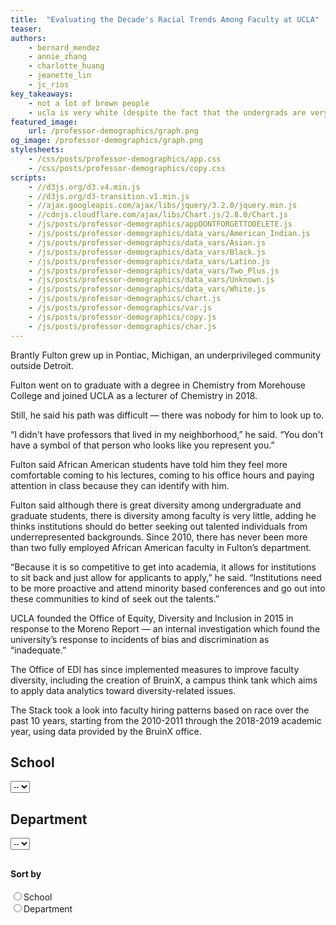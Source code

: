 ```yaml
---
title:  "Evaluating the Decade's Racial Trends Among Faculty at UCLA"
teaser: 
authors:
    - bernard_mendez
    - annie_zhang
    - charlotte_huang
    - jeanette_lin
    - jc_rios
key_takeaways:
    - not a lot of brown people
    - ucla is very white (despite the fact that the undergrads are very not-white)
featured_image:
    url: /professor-demographics/graph.png
og_image: /professor-demographics/graph.png
stylesheets:
    - /css/posts/professor-demographics/app.css
    - /css/posts/professor-demographics/copy.css
scripts:
    - //d3js.org/d3.v4.min.js
    - //d3js.org/d3-transition.v1.min.js
    - //ajax.googleapis.com/ajax/libs/jquery/3.2.0/jquery.min.js
    - //cdnjs.cloudflare.com/ajax/libs/Chart.js/2.8.0/Chart.js
    - /js/posts/professor-demographics/appDONTFORGETTODELETE.js
    - /js/posts/professor-demographics/data_vars/American_Indian.js
    - /js/posts/professor-demographics/data_vars/Asian.js
    - /js/posts/professor-demographics/data_vars/Black.js
    - /js/posts/professor-demographics/data_vars/Latino.js
    - /js/posts/professor-demographics/data_vars/Two_Plus.js
    - /js/posts/professor-demographics/data_vars/Unknown.js
    - /js/posts/professor-demographics/data_vars/White.js
    - /js/posts/professor-demographics/chart.js
    - /js/posts/professor-demographics/var.js
    - /js/posts/professor-demographics/copy.js
    - /js/posts/professor-demographics/char.js
---
```


Brantly Fulton grew up in Pontiac, Michigan, an underprivileged community outside Detroit. 

Fulton went on to graduate with a degree in Chemistry from Morehouse College and joined UCLA as a lecturer of Chemistry in 2018.

Still, he said his path was difficult — there was nobody for him to look up to.

“I didn't have professors that lived in my neighborhood,” he said. “You don't have a symbol of that person who looks like you represent you.”

Fulton said African American students have told him they feel more comfortable coming to his lectures, coming to his office hours and paying attention in class because they can identify with him.

Fulton said although there is great diversity among undergraduate and graduate students, there is diversity among faculty is very little, adding he thinks institutions should do better seeking out talented individuals from underrepresented backgrounds. Since 2010, there has never been more than two fully employed African American faculty in Fulton’s department.

“Because it is so competitive to get into academia, it allows for institutions to sit back and just allow for applicants to apply,” he said. “Institutions need to be more proactive and attend minority based conferences and go out into these communities to kind of seek out the talents.”

UCLA founded the Office of Equity, Diversity and Inclusion in 2015 in response to the Moreno Report — an internal investigation which found the university’s response to incidents of bias and discrimination as “inadequate.”

The Office of EDI has since implemented measures to improve faculty diversity, including the creation of BruinX, a campus think tank which aims to apply data analytics toward diversity-related issues.

The Stack took a look into faculty hiring patterns based on race over the past 10 years, starting from the 2010-2011 through the 2018-2019 academic year, using data provided by the BruinX office.

<div id='holder'>
    <div id='school_wrap'>
        <h2>School</h2>
        <select class='menu' id='school'>
        <option>--</option>
        </select>
    </div>
    <div id='dept_wrap'>
        <h2>Department</h2>
        <select class='menu' id='depts'>
        <option>--</option>
        </select>
    </div>
    <h4 style='padding-top: 10px'>Sort by</h4>
    <form action="">
      <input type="radio" name="gender" value="gender" id='sch' onclick='ichange("school")'>School<br>
      <input type="radio" name="gender" value="race" onclick='ichange("department")'>Department<br>
    </form>
</div>
<div id='wrap1'>

<div id='graphs'>
    <div style='width: 100%; mex-width: 100%; height: 85vh; min-height: 60vh;'>
        <canvas id='modified' style='width: 100%; height: 100%; min-height: 60vh;'></canvas>
    </div>
</div>
</div>


<aside id='pie_stand'>
<div><h2 style='padding-top: 5%;'>Demographics by School</h2>
<h4 style='text-align: center;'>2018-2019</h4></div>
<div style='width: 100%; display: flex; flex-direction: row; justify-content: space-around'>
    <div>By Gender</div>
    <div>By Race/Ethnicity</div>
</div>
</aside>

## General Trends
### About the Data

<ul>
<li>The data was collected from BruinX, an analytics-based think tank housed under the Office of Equity, Diversity and Inclusion at UCLA.</li>
<li>The number of faculty per school/department is shown as Full-time equivalent — an employee who works full time year round would equal 1 FTE, while an employee who works full time for half the year would equal 0.5 FTE.</li>
<li>Departments that do not teach undergraduate courses and have less than 5 FTE faculty are not shown, however they are included in broader school counts. </li>
</ul>

In general, women are underrepresented compared to men. Campuswide, 61% of the UCLA faculty are male. Men are most highly represented in the School of Engineering, the School of Management and in the Physical Sciences. Women are most highly represented in the School of Nursing, the Graduate School of Education and Information Studies and the School of Public Health.

## What has UCLA done in the past 10 years?

Efforts to improve diversity within the faculty have largely been spearheaded by UCLA’s Office of Equity, Diversity and Inclusion.

Law Professor Jerry Kang was appointed as the first Vice Chancellor in 2015, tasked to build the new department from scratch. 

Since then, the office has attempted to ___ including by publicizing resources to encourage ___ and releasing accountability reports which includes statistics of complaints and investigations on campus.. 

Nweke Chukwuebuka, a postdoctoral researcher in the Civil and Environmental Engineering said there has been a lot of effort to hire minority faculty — which includes black, latino/a, LGBTQ and female candidates. 

Chukwuebuka added that minorities are put in the same pool when it comes to searching for minority candidates, which reduces the efficacy of these initiatives.

“It's almost like they compete against each other,” he said. “(It) becomes a crabs in a bucket type situation.”

By the end, however, the faculty chooses the best candidate regardless of race, he added. The process brings out the best minority candidates and lets them compete with the otherwise best candidates.

Chukwuebuka added he thinks universities should focus on pipelining students from the high school and undergraduate level toward the graduate and professor level, since the pathway is a funnel between each level. Still, UCLA is on the right track he said, adding he hopes people don’t forget the importance of diversity.

“My biggest fear is that (diversity is) in fact a buzzword, and that people will forget about it in a couple of years,” Chukwuebuka said. “But from what I'm seeing... I don't think that that's the case”

## Unequal Departments

Unsurprisingly, cultural fields of study often had high proportions of that culture as faculty. The Asian American Studies department, for example, had a nearly homogeneously asian faculty through the 9 years we measured. Similarly, the Chicana/o Studies and Spanish and Portuguese departments had high levels of latina/o faculty and the.

It’s also worth noting that some departments had no professors of some ethnic groups — the data showed that almost every year, there were at least 20 departments that had no Asian professors, African American professors, Latino professors or American Indian professors, while there were rarely more than 4 departments with no white professors.

<div class="anniegraph">
    <canvas id="proportions_chart"> </canvas>
</div>

<div class="anniegraph" id="dropdown-wrapper">
    <div class="dropdown-child">
    <select class="anniegraph" id="years" name= "years" onchange="YEAR_VAL=this.value; update_chart(YEAR_VAL, ETHNICITY_VAL);"> 
    <option value='2010'>2010</option>
    <option value='2011'>2011</option>
    <option value='2012'>2012</option>
    <option value='2013'>2013</option>
    <option value='2014'>2014</option>
    <option value='2015'>2015</option>
    <option value='2016'>2016</option>
    <option value='2017'>2017</option>
    <option value='2018'>2018</option>
    </select>
    </div>
    <div class="dropdown-child">
    <select class="anniegraph" id = "ethnicity" name = "ethnicity" onchange="ETHNICITY_VAL=this.value; update_chart(YEAR_VAL, ETHNICITY_VAL);">
    <option value='americanIndian'>American Indian</option>
    <option value='asian'>Asian</option>
    <option value='black'>Black</option>
    <option value='latino'>Latino</option>
    <option value='white'>White</option>
    </select>
    </div>
</div>

<h2>Has UCLA improved diverse hiring?</h2>

Yes, gratefully! UCLA on average has improved diverse hiring and the period from year 2010 to 2018 has seen a big increase in the proportion of minority groups, including Female, American Indian, Asian, Black, and Latino. We calculated each year's proportion of the minority groups in every department and the increase in the proportion from 2010 to 2018. For some departments data are not available for the first few years, for which the increase is calculated from the year when the data is available. Same applies for the departments that do not have data in the recent years. Each minority group has different increase in proportion, with Female and Asian on average bigger increases. This can also be validated from the below tables, where we listed the departments that have the biggest increase in the minority group proportion respectively.


  <label for='gender'>Sort by Gender or Race/Ethnicity</label>
  <select id='tableChoice'>
      <option>Female</option>
      <option>American Indian</option>
      <option>Asian</option>
      <option>Black</option>
      <option>Latino</option>
  </select>

  <div id="table" style='width: 100%;'></div>

The top five departments in Female and Asian groups have higher increase in proportion than others. Both of them have higher than or equal to 100 percentage increase in all top five departments, while some of the departments in the rest of the minority groups: American Indian, Black, and Latino have less than 100 percentage increase. Note that here we only examine the increase in one minority group, but not the general increase in all minority groups. Therefore, for the listed departments in one minority group, such as Asian, may decrease in the proportion of the other minority group.

<div style='width: 110vh; max-width: 100%; margin-left: auto; margin-right: auto;'>
<h4 style='margin-top: 30px; text-align: center'>Compared to the California Population</h4>
<div id='balls' style='display: flex; flex-direction: row; flex-wrap: wrap; width: 90vh; max-width: 100%; justify-content: space-around; margin-left: auto; margin-right: auto;'>
    <div>
        <h4>California</h4>
        <svg id='california' style='width: 250px; height: 270px;'></svg>
        <div class='comment'>* Source: 2017 American Community Survey</div>
    </div>
    <div>
        <h4>UCLA Faculty</h4>
        <svg id='people' style='width: 250px; height: 270px'></svg>
    </div>
</div>
<div style='padding-bottom: 5px; '>
    <div style='width: 60vh; max-width: 100%; margin-left: auto; margin-right: auto'>
        <input style='width: 59.5vh;' id='changeYear' onchange='updateBalls()'
            type="range" min="2010" max="2018" value="2018" step='1'>
        <div id='yrlist' style='width: 61vh; max-width: 100%; margin-left: auto; margin-right: auto; display: flex; justify-content: space-between'>
            <span>2010</span>
            <span>2011</span>
            <span>2012</span>
            <span>2013</span>
            <span>2014</span>
            <span>2015</span>
            <span>2016</span>
            <span>2017</span>
            <span>2018</span>
        </div>
    </div>
</div>
<div class='comment'>* Each dot represents 1 person out of a 100 person group</div>
</div>


